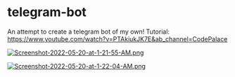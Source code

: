 # telegram-bot

An attempt to create a telegram bot of my own! Tutorial: https://www.youtube.com/watch?v=PTAkiukJK7E&ab_channel=CodePalace

[![Screenshot-2022-05-20-at-1-21-55-AM.png](https://i.postimg.cc/9X7brsC7/Screenshot-2022-05-20-at-1-21-55-AM.png)](https://postimg.cc/23Chtcqk)

[![Screenshot-2022-05-20-at-1-22-04-AM.png](https://i.postimg.cc/pXMZ8kL1/Screenshot-2022-05-20-at-1-22-04-AM.png)](https://postimg.cc/XXxd6fFw)
